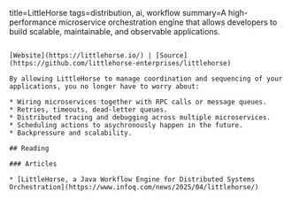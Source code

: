 title=LittleHorse
tags=distribution, ai, workflow
summary=A high-performance microservice orchestration engine that allows developers to build scalable, maintainable, and observable applications.
~~~~~~

[Website](https://littlehorse.io/) | [Source](https://github.com/littlehorse-enterprises/littlehorse)

By allowing LittleHorse to manage coordination and sequencing of your applications, you no longer have to worry about:

* Wiring microservices together with RPC calls or message queues.
* Retries, timeouts, dead-letter queues.
* Distributed tracing and debugging across multiple microservices.
* Scheduling actions to asychronously happen in the future.
* Backpressure and scalability.

## Reading

### Articles

* [LittleHorse, a Java Workflow Engine for Distributed Systems Orchestration](https://www.infoq.com/news/2025/04/littlehorse/)
